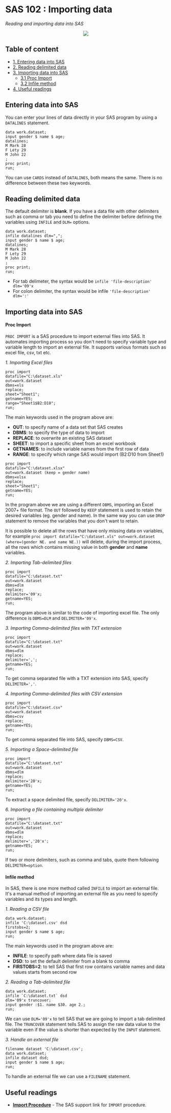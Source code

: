 # SAS 102 : Importing data
*Reading and importing data into SAS*

<p align="middle">
<img src="https://raw.githubusercontent.com/MarioCatuogno/Mappr.it/master/headers/header_sas_102.png" />
</p>

## Table of content

- [1. Entering data into SAS](#entering-data-into-sas)
- [2. Reading delimited data](#reading-delimited-data)
- [3. Importing data into SAS](#importing-data-into-sas)
    - [3.1 Proc Import](#proc-import)
    - [3.2 Infile method](#infile-method)
- [4. Useful readings](#useful-readings)

## Entering data into SAS

You can enter your lines of data directly in your SAS program by using a `DATALINES` statement.

``` sas
data work.dataset;
input gender $ name $ age;
datalines;
M Mark 28
F Lety 29
M John 22
;
proc print;
run;
```

You can use `CARDS` instead of `DATALINES`, both means the same. There is no difference between these two keywords.

## Reading delimited data

The default delimiter is __blank__. If you have a data file with other delimiters such as comma or tab you need to define the delimiter before defining the variables using `INFILE` and `DLM=` options.

``` sas
data work.dataset;
infile datalines dlm=",";
input gender $ name $ age;
datalines;
M Mark 28
F Lety 29
M John 22
;
proc print;
run;
```

* For tab delimeter, the syntax would be `infile 'file-description' dlm='09'x`
* For colon delimiter, the syntax would be infile `'file-description' dlm=':'`

## Importing data into SAS

#### Proc Import

`PROC IMPORT` is a SAS procedure to import external files into SAS. It automates importing process so you don't need to specify variable type and variable length to import an external file. It supports various formats such as excel file, csv, txt etc.

_1. Importing Excel files_

``` sas
proc import
datafile="C:\dataset.xls"
out=work.dataset
dbms=xls
replace;
sheet="Sheet1";
getname=YES;
range="Sheet1$B2:D10";
run;
```
The main keywords used in the program above are:
* __OUT__: to specify name of a data set that SAS creates
* __DBMS__: to specify the type of data to import
* __REPLACE__: to overwrite an existing SAS dataset
* __SHEET__: to import a specific sheet from an excel workbook
* __GETNAMES__: to include variable names from the first row of data
* __RANGE__: to specify which range SAS would import (B2:D10 from Sheet1)

``` sas
proc import
datafile="C:\dataset.xlsx"
out=work.dataset (keep = gender name)
dbms=xlsx
replace;
sheet="Sheet1";
getname=YES;
run;
```

In the program above we are using a different `DBMS`, importing an Excel 2007+ file format. The `OUT` followed by `KEEP` statement is used to retain the desired variables (eg. gender and name). In the same way you can use `DROP` statement to remove the variables that you don't want to retain.

It is possible to delete all the rows that have only missing data on variables, for example `proc import datafile="C:\dataset.xls" out=work.dataset (where=(gender NE. and name NE.))` will delete, during the import process, all the rows which contains missing value in both __gender__ and __name__ variables.

_2. Importing Tab-delimited files_

``` sas
proc import
datafile="C:\dataset.txt"
out=work.dataset
dbms=dlm
replace;
delimiter='09'x;
getname=YES;
run;
```

The program above is similar to the code of importing excel file. The only difference is `DBMS=DLM` and `DELIMITER='09'x`.

_3. Importing Comma-delimited files with TXT extension_

``` sas
proc import
datafile="C:\dataset.txt"
out=work.dataset
dbms=dlm
replace;
delimiter=',';
getname=YES;
run;
```

To get comma separated file with a TXT extension into SAS, specify `DELIMITER=','`.

_4. Importing Comma-delimited files with CSV extension_

``` sas
proc import
datafile="C:\dataset.csv"
out=work.dataset
dbms=csv
replace;
getname=YES;
run;
```

To get comma separated file into SAS, specify `DBMS=CSV`.

_5. Importing a Space-delimited file_

``` sas
proc import
datafile="C:\dataset.txt"
out=work.dataset
dbms=dlm
replace;
delimiter='20'x;
getname=YES;
run;
```

To extract a space delimited file, specify `DELIMITER='20'x`.

_6. Importing a file containing multiple delimiter_

``` sas
proc import
datafile="C:\dataset.txt"
out=work.dataset
dbms=dlm
replace;
delimiter=','20'x';
getname=YES;
run;
```

If two or more delimiters, such as comma and tabs, quote them following `DELIMITER=option`.

#### Infile method

In SAS, there is one more method called `INFILE` to import an external file. It's a manual method of importing an external file as you need to specify variables and its types and length.

_1. Reading a CSV file_

``` sas
data work.dataset;
infile 'C:\dataset.csv' dsd
firstobs=2;
input gender $ name $ age;
run;
```

The main keywords used in the program above are:

* __INFILE__: to specify path where data file is saved
* __DSD__: to set the default delimiter from a blank to comma
* __FIRSTOBS=2__: to tell SAS that first row contains variable names and data values starts from second row

_2. Reading a Tab-delimited file_

``` sas
data work.dataset;
infile `C:\dataset.txt` dsd
dlm='09'x truncover;
input gender :$1. name $30. age 2.;
run;
```

We can use `DLM='09'x` to tell SAS that we are going to import a tab delimited file. The `TRUNCOVER` statement tells SAS to assign the raw data value to the variable even if the value is shorter than expected by the `INPUT` statement.


_3. Handle an external file_

``` sas
filename dataset 'C:\dataset.csv';
data work.dataset;
infile dataset dsd;
input gender $ name $ age;
run;
```

To handle an external file we can use a `FILENAME` statement.

## Useful readings

* [__Import Procedure__](http://support.sas.com/documentation/cdl/en/proc/61895/HTML/default/viewer.htm#a000332605.htm) - The SAS support link for `IMPORT` procedure.
